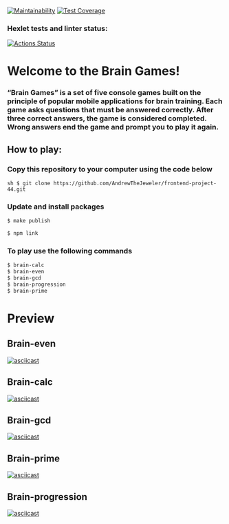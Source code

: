 [![Maintainability](https://api.codeclimate.com/v1/badges/2d78515f8c41461ce5cf/maintainability)](https://codeclimate.com/github/AndrewTheJeweler/frontend-project-44/maintainability)
[![Test Coverage](https://api.codeclimate.com/v1/badges/2d78515f8c41461ce5cf/test_coverage)](https://codeclimate.com/github/AndrewTheJeweler/frontend-project-44/test_coverage)

### Hexlet tests and linter status:

[![Actions Status](https://github.com/AndrewTheJeweler/frontend-project-44/actions/workflows/hexlet-check.yml/badge.svg)](https://github.com/AndrewTheJeweler/frontend-project-44/actions)

# **Welcome to the Brain Games!**

### “Brain Games” is a set of five console games built on the principle of popular mobile applications for brain training. Each game asks questions that must be answered correctly. After three correct answers, the game is considered completed. Wrong answers end the game and prompt you to play it again.

## How to play:

### Copy this repository to your computer using the code below

```sh $ git clone https://github.com/AndrewTheJeweler/frontend-project-44.git ```

### Update and install packages

```sh
$ make publish
```
```sh 
$ npm link
```
### To play use the following commands

```sh
$ brain-calc
$ brain-even
$ brain-gcd
$ brain-progression
$ brain-prime
```
# Preview
## Brain-even
[![asciicast](https://asciinema.org/a/yutc4lvpNUlhdPg7KFYmPdHT4.svg)](https://asciinema.org/a/yutc4lvpNUlhdPg7KFYmPdHT4)

## Brain-calc
[![asciicast](https://asciinema.org/a/QtulOD9Irwr4tDk5ITMEPTpzP.svg)](https://asciinema.org/a/QtulOD9Irwr4tDk5ITMEPTpzP)

## Brain-gcd
[![asciicast](https://asciinema.org/a/ru3xOKAHMAly8a6epPnZ6KjNT.svg)](https://asciinema.org/a/ru3xOKAHMAly8a6epPnZ6KjNT)

## Brain-prime
[![asciicast](https://asciinema.org/a/zrXBuvLTib3iMxNxSUmB2gvc5.svg)](https://asciinema.org/a/zrXBuvLTib3iMxNxSUmB2gvc5)

## Brain-progression
[![asciicast](https://asciinema.org/a/Y9Z9qq0lRTiVFKxB1bXHcoeIJ.svg)](https://asciinema.org/a/Y9Z9qq0lRTiVFKxB1bXHcoeIJ)

